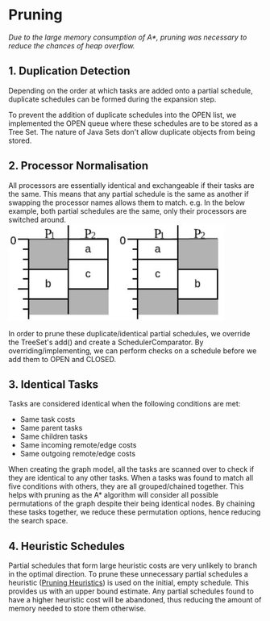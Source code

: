 # Pruning
_Due to the large memory consumption of A*, pruning was necessary to reduce the chances of heap overflow._

## 1. Duplication Detection
Depending on the order at which tasks are added onto a partial schedule, duplicate schedules can be
formed during the expansion step.

To prevent the addition of duplicate schedules into the OPEN list, we implemented the OPEN queue where these schedules are to be stored as a Tree Set.
The nature of Java Sets don't allow duplicate objects from being stored.

## 2. Processor Normalisation
All processors are essentially identical and exchangeable if their tasks are the same. This means that any partial schedule is the same as another if
swapping the processor names allows them to match. e.g. In the below example, both partial schedules are the same, only their processors are switched around.
![NormalisationExample](../meeting_minutes/normalised_processors_image.JPG)

In order to prune these duplicate/identical partial schedules, we override the TreeSet's add() and create a SchedulerComparator.
By overriding/implementing, we can perform checks on a schedule before we add them to OPEN and CLOSED.

## 3. Identical Tasks
Tasks are considered identical when the following conditions are met:
- Same task costs
- Same parent tasks
- Same children tasks
- Same incoming remote/edge costs
- Same outgoing remote/edge costs

When creating the graph model, all the tasks are scanned over to check if they are identical to any other tasks. When a tasks was found to match all five conditions
with others, they are all grouped/chained together. This helps with pruning as the A* algorithm will consider all possible permutations of the graph despite their being identical 
nodes. By chaining these tasks together, we reduce these permutation options, hence reducing the search space.

## 4. Heuristic Schedules
Partial schedules that form large heuristic costs are very unlikely to branch in the optimal direction. To prune these unnecessary partial schedules
a heuristic ([Pruning Heuristics](heuristics.md)) is used on the initial, empty schedule. This provides us with an upper bound estimate. Any partial schedules found to 
have a higher heuristic cost will be abandoned, thus reducing the amount of memory needed to store them otherwise.

